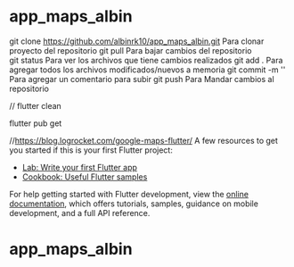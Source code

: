 # app_maps_albin



git clone https://github.com/albinrk10/app_maps_albin.git       Para clonar proyecto del repositorio
git pull                                                            Para bajar cambios del repositorio  
git status                                                          Para ver los archivos que tiene cambios realizados
git add .                                                           Para agregar todos los archivos modificados/nuevos a memoria
git commit -m '<comentario del cambio>'                             Para agregar un comentario para subir
git push                                                            Para Mandar cambios al repositorio  



//
flutter clean

flutter pub get 

//https://blog.logrocket.com/google-maps-flutter/
A few resources to get you started if this is your first Flutter project:

- [Lab: Write your first Flutter app](https://docs.flutter.dev/get-started/codelab)
- [Cookbook: Useful Flutter samples](https://docs.flutter.dev/cookbook)

For help getting started with Flutter development, view the
[online documentation](https://docs.flutter.dev/), which offers tutorials,
samples, guidance on mobile development, and a full API reference.
# app_maps_albin
